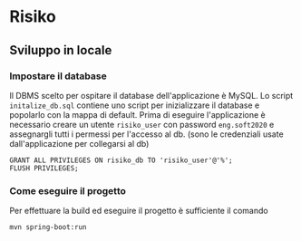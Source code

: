 # Risiko

## Sviluppo in locale

### Impostare il database
Il DBMS scelto per ospitare il database dell'applicazione è MySQL.
Lo script `initalize_db.sql` contiene uno script per inizializzare il database e popolarlo con
la mappa di default.
Prima di eseguire l'applicazione è necessario creare un utente `risiko_user` con password
`eng.soft2020` e assegnargli tutti i permessi per l'accesso al db. (sono le credenziali
usate dall'applicazione per collegarsi al db)
```
GRANT ALL PRIVILEGES ON risiko_db TO 'risiko_user'@'%';
FLUSH PRIVILEGES;
```

### Come eseguire il progetto
Per effettuare la build ed eseguire il progetto è sufficiente il comando
```
mvn spring-boot:run
```